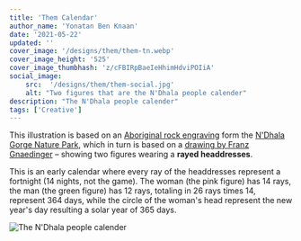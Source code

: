 ```yaml
---
title: 'Them Calendar'
author_name: 'Yonatan Ben Knaan'
date: '2021-05-22'
updated: ''
cover_image: '/designs/them/them-tn.webp'
cover_image_height: '525'
cover_image_thumbhash: 'z/cFBIRpBaeIeHhimHdviPOIiA'
social_image:
    src:  '/designs/them/them-social.jpg'
    alt: "Two figures that are the N'Dhala people calender"
description: "The N'Dhala people calender"
tags: ['Creative']
---
```


This illustration is based on an [Aboriginal rock engraving](https://commons.wikimedia.org/wiki/File:N%27Dhala_Gorge005a.webp#/media/File:N'Dhala_Gorge005a.webp) form the [N'Dhala Gorge Nature Park](https://en.wikipedia.org/wiki/N%27Dhala_Gorge_Nature_Park), which in turn is based on a [drawing by Franz Gnaedinger](http://www.seshat.ch/home/ndhala.GIF) – showing two figures wearing a **rayed headdresses**. 

<!-- [early calendar](http://www.seshat.ch/home/calendar.htm) -->

This is an early calendar where every ray of the headdresses represent a fortnight (14 nights, not the game). The woman (the pink figure) has 14 rays, the man (the green figure) has 12 rays, totaling in 26 rays times 14, represent 364 days, while the circle of the woman's head represent the new year's day resulting a solar year of 365 days.

<!-- <Them /> -->

![The N'Dhala people calender](/designs/them/them.webp)









